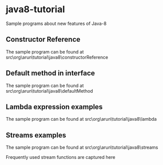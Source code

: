 # java8-tutorial
Sample programs about new features of Java-8

## Constructor Reference
The sample program can be found at src\org\arun\tutorial\java8\constructorReference

## Default method in interface
The sample program can be found at src\org\arun\tutorial\java8\defaultMethod

## Lambda expression examples
The sample program can be found at src\org\arun\tutorial\java8\lambda

## Streams examples
The sample program can be found at src\org\arun\tutorial\java8\streams

Frequently used stream functions are captured here